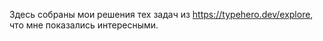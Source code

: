 Здесь собраны мои решения тех задач из https://typehero.dev/explore, что мне показались интересными.


